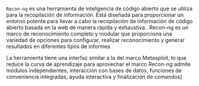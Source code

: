`Recon-ng` es una herramienta de inteligencia de código abierto que se utiliza para la recopilación de información. Está diseñada para proporcionar un entorno potente para llevar a cabo la recopilación de información de código abierto basada en la web de manera rápida y exhaustiva . Recon-ng es un marco de reconocimiento completo y modular que proporciona una variedad de opciones para configurar, realizar reconocimiento y generar resultados en diferentes tipos de informes

La herramienta tiene una interfaz similar a la del marco Metasploit, lo que reduce la curva de aprendizaje para aprovechar el marco Recon-ng admite módulos independientes, interacción con bases de datos, funciones de conveniencia integradas, ayuda interactiva y finalización de comandos]